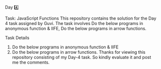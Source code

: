 Day 4️⃣

Task: JavaScript Functions
This repository contains the solution for the Day 4 task assigned by Guvi. The task involves Do the below programs in anonymous function & IIFE, Do the below programs in arrow functions.

Task Details
1. Do the below programs in anonymous function & IIFE
2. Do the below programs in arrow functions.
Thanks for viewing this repository consisting of my Day-4 task. So kindly evaluate it and post me the comments. 
